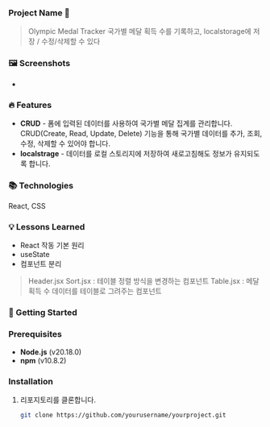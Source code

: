 ### Project Name 🎉
> Olympic Medal Tracker
> 국가별 메달 획득 수를 기록하고, localstorage에 저장 / 수정/삭제할 수 있다


### 🖼️ Screenshots
-




### 🔥 Features
- **CRUD** - 폼에 입력된 데이터를 사용하여 국가별 메달 집계를 관리합니다. CRUD(Create, Read, Update, Delete) 기능을 통해 국가별 데이터를 추가, 조회, 수정, 삭제할 수 있어야 합니다.
- **localstrage** - 데이터를 로컬 스토리지에 저장하여 새로고침해도 정보가 유지되도록 합니다.


### 📚 Technologies
React, CSS



### 💡 Lessons Learned
- React 작동 기본 원리
- useState
- 컴포넌트 분리
> Header.jsx 
> Sort.jsx : 테이블 정렬 방식을 변경하는 컴포넌트
> Table.jsx : 메달 획득 수 데이터를 테이블로 그려주는 컴포넌트



### 🚀 Getting Started




### Prerequisites
- **Node.js** (v20.18.0)
- **npm** (v10.8.2)



### Installation
1. 리포지토리를 클론합니다.
   ```bash
   git clone https://github.com/yourusername/yourproject.git
